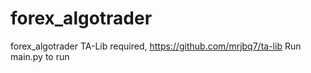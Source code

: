 # forex_algotrader
forex_algotrader
TA-Lib required, https://github.com/mrjbq7/ta-lib
Run main.py to run
